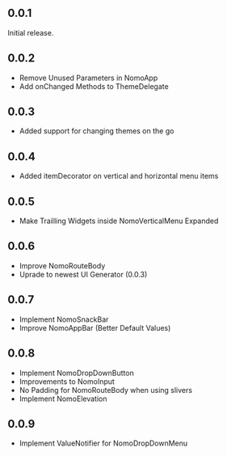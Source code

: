 ## 0.0.1

Initial release.

## 0.0.2

* Remove Unused Parameters in NomoApp
* Add onChanged Methods to ThemeDelegate

## 0.0.3

* Added support for changing themes on the go

## 0.0.4

* Added itemDecorator on vertical and horizontal menu items

## 0.0.5

* Make Trailling Widgets inside NomoVerticalMenu Expanded

## 0.0.6

* Improve NomoRouteBody
* Uprade to newest UI Generator (0.0.3)

## 0.0.7

* Implement NomoSnackBar
* Improve NomoAppBar (Better Default Values)

## 0.0.8

* Implement NomoDropDownButton
* Improvements to NomoInput
* No Padding for NomoRouteBody when using slivers
* Implement NomoElevation

## 0.0.9

* Implement ValueNotifier for NomoDropDownMenu